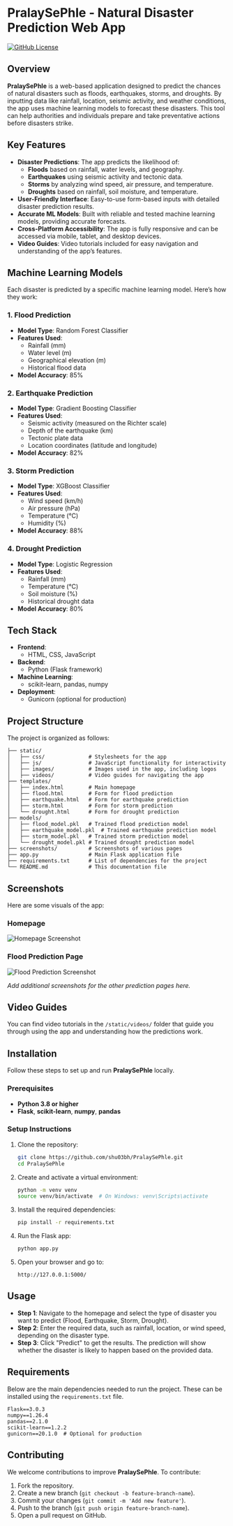 # PralaySePhle - Natural Disaster Prediction Web App

[![GitHub License](https://img.shields.io/github/license/shu03bh/PralaySePhle)](https://github.com/shu03bh/PralaySe__Phle/blob/main/LICENSE)

## Overview

**PralaySePhle** is a web-based application designed to predict the chances of natural disasters such as floods, earthquakes, storms, and droughts. By inputting data like rainfall, location, seismic activity, and weather conditions, the app uses machine learning models to forecast these disasters. This tool can help authorities and individuals prepare and take preventative actions before disasters strike.

## Key Features

- **Disaster Predictions**: The app predicts the likelihood of:
  - **Floods** based on rainfall, water levels, and geography.
  - **Earthquakes** using seismic activity and tectonic data.
  - **Storms** by analyzing wind speed, air pressure, and temperature.
  - **Droughts** based on rainfall, soil moisture, and temperature.
- **User-Friendly Interface**: Easy-to-use form-based inputs with detailed disaster prediction results.
- **Accurate ML Models**: Built with reliable and tested machine learning models, providing accurate forecasts.
- **Cross-Platform Accessibility**: The app is fully responsive and can be accessed via mobile, tablet, and desktop devices.
- **Video Guides**: Video tutorials included for easy navigation and understanding of the app’s features.

## Machine Learning Models

Each disaster is predicted by a specific machine learning model. Here’s how they work:

### 1. **Flood Prediction**

- **Model Type**: Random Forest Classifier
- **Features Used**:
  - Rainfall (mm)
  - Water level (m)
  - Geographical elevation (m)
  - Historical flood data
- **Model Accuracy**: 85%

### 2. **Earthquake Prediction**

- **Model Type**: Gradient Boosting Classifier
- **Features Used**:
  - Seismic activity (measured on the Richter scale)
  - Depth of the earthquake (km)
  - Tectonic plate data
  - Location coordinates (latitude and longitude)
- **Model Accuracy**: 82%

### 3. **Storm Prediction**

- **Model Type**: XGBoost Classifier
- **Features Used**:
  - Wind speed (km/h)
  - Air pressure (hPa)
  - Temperature (°C)
  - Humidity (%)
- **Model Accuracy**: 88%

### 4. **Drought Prediction**

- **Model Type**: Logistic Regression
- **Features Used**:
  - Rainfall (mm)
  - Temperature (°C)
  - Soil moisture (%)
  - Historical drought data
- **Model Accuracy**: 80%

## Tech Stack

- **Frontend**: 
  - HTML, CSS, JavaScript
- **Backend**: 
  - Python (Flask framework)
- **Machine Learning**: 
  - scikit-learn, pandas, numpy
- **Deployment**: 
  - Gunicorn (optional for production)

## Project Structure

The project is organized as follows:

```plaintext
├── static/
│   ├── css/              # Stylesheets for the app
│   ├── js/               # JavaScript functionality for interactivity
│   ├── images/           # Images used in the app, including logos
│   ├── videos/           # Video guides for navigating the app
├── templates/
│   ├── index.html        # Main homepage
│   ├── flood.html        # Form for flood prediction
│   ├── earthquake.html   # Form for earthquake prediction
│   ├── storm.html        # Form for storm prediction
│   └── drought.html      # Form for drought prediction
├── models/
│   ├── flood_model.pkl   # Trained flood prediction model
│   ├── earthquake_model.pkl  # Trained earthquake prediction model
│   ├── storm_model.pkl   # Trained storm prediction model
│   └── drought_model.pkl # Trained drought prediction model
├── screenshots/          # Screenshots of various pages
├── app.py                # Main Flask application file
├── requirements.txt      # List of dependencies for the project
└── README.md             # This documentation file
```

## Screenshots

Here are some visuals of the app:

### Homepage
![Homepage Screenshot](screenshots/homepage.png)

### Flood Prediction Page
![Flood Prediction Screenshot](screenshots/flood.png)

*Add additional screenshots for the other prediction pages here.*

## Video Guides

You can find video tutorials in the `/static/videos/` folder that guide you through using the app and understanding how the predictions work.

## Installation

Follow these steps to set up and run **PralaySePhle** locally.

### Prerequisites

- **Python 3.8 or higher**
- **Flask**, **scikit-learn**, **numpy**, **pandas**

### Setup Instructions

1. Clone the repository:
   ```bash
   git clone https://github.com/shu03bh/PralaySePhle.git
   cd PralaySePhle
   ```

2. Create and activate a virtual environment:
   ```bash
   python -m venv venv
   source venv/bin/activate  # On Windows: venv\Scripts\activate
   ```

3. Install the required dependencies:
   ```bash
   pip install -r requirements.txt
   ```

4. Run the Flask app:
   ```bash
   python app.py
   ```

5. Open your browser and go to:
   ```
   http://127.0.0.1:5000/
   ```

## Usage

- **Step 1**: Navigate to the homepage and select the type of disaster you want to predict (Flood, Earthquake, Storm, Drought).
- **Step 2**: Enter the required data, such as rainfall, location, or wind speed, depending on the disaster type.
- **Step 3**: Click "Predict" to get the results. The prediction will show whether the disaster is likely to happen based on the provided data.

## Requirements

Below are the main dependencies needed to run the project. These can be installed using the `requirements.txt` file.

```plaintext
Flask==3.0.3
numpy==1.26.4
pandas==2.1.0
scikit-learn==1.2.2
gunicorn==20.1.0  # Optional for production
```

## Contributing

We welcome contributions to improve **PralaySePhle**. To contribute:

1. Fork the repository.
2. Create a new branch (`git checkout -b feature-branch-name`).
3. Commit your changes (`git commit -m 'Add new feature'`).
4. Push to the branch (`git push origin feature-branch-name`).
5. Open a pull request on GitHub.
